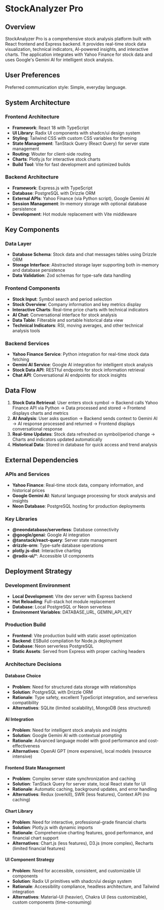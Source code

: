 # StockAnalyzer Pro

## Overview

StockAnalyzer Pro is a comprehensive stock analysis platform built with React frontend and Express backend. It provides real-time stock data visualization, technical indicators, AI-powered insights, and interactive charts. The application integrates with Yahoo Finance for stock data and uses Google's Gemini AI for intelligent stock analysis.

## User Preferences

Preferred communication style: Simple, everyday language.

## System Architecture

### Frontend Architecture
- **Framework**: React 18 with TypeScript
- **UI Library**: Radix UI components with shadcn/ui design system
- **Styling**: Tailwind CSS with custom CSS variables for theming
- **State Management**: TanStack Query (React Query) for server state management
- **Routing**: Wouter for client-side routing
- **Charts**: Plotly.js for interactive stock charts
- **Build Tool**: Vite for fast development and optimized builds

### Backend Architecture
- **Framework**: Express.js with TypeScript
- **Database**: PostgreSQL with Drizzle ORM
- **External APIs**: Yahoo Finance (via Python script), Google Gemini AI
- **Session Management**: In-memory storage with optional database persistence
- **Development**: Hot module replacement with Vite middleware

## Key Components

### Data Layer
- **Database Schema**: Stock data and chat messages tables using Drizzle ORM
- **Storage Interface**: Abstracted storage layer supporting both in-memory and database persistence
- **Data Validation**: Zod schemas for type-safe data handling

### Frontend Components
- **Stock Input**: Symbol search and period selection
- **Stock Overview**: Company information and key metrics display
- **Interactive Charts**: Real-time price charts with technical indicators
- **AI Chat**: Conversational interface for stock analysis
- **Data Table**: Filterable and sortable historical data view
- **Technical Indicators**: RSI, moving averages, and other technical analysis tools

### Backend Services
- **Yahoo Finance Service**: Python integration for real-time stock data fetching
- **Gemini AI Service**: Google AI integration for intelligent stock analysis
- **Stock Data API**: RESTful endpoints for stock information retrieval
- **Chat API**: Conversational AI endpoints for stock insights

## Data Flow

1. **Stock Data Retrieval**: User enters stock symbol → Backend calls Yahoo Finance API via Python → Data processed and stored → Frontend displays charts and metrics
2. **AI Analysis**: User asks question → Backend sends context to Gemini AI → AI response processed and returned → Frontend displays conversational response
3. **Real-time Updates**: Stock data refreshed on symbol/period change → Charts and indicators updated automatically
4. **Historical Data**: Stored in database for quick access and trend analysis

## External Dependencies

### APIs and Services
- **Yahoo Finance**: Real-time stock data, company information, and historical prices
- **Google Gemini AI**: Natural language processing for stock analysis and insights
- **Neon Database**: PostgreSQL hosting for production deployments

### Key Libraries
- **@neondatabase/serverless**: Database connectivity
- **@google/genai**: Google AI integration
- **@tanstack/react-query**: Server state management
- **drizzle-orm**: Type-safe database operations
- **plotly.js-dist**: Interactive charting
- **@radix-ui/***: Accessible UI components

## Deployment Strategy

### Development Environment
- **Local Development**: Vite dev server with Express backend
- **Hot Reloading**: Full-stack hot module replacement
- **Database**: Local PostgreSQL or Neon serverless
- **Environment Variables**: DATABASE_URL, GEMINI_API_KEY

### Production Build
- **Frontend**: Vite production build with static asset optimization
- **Backend**: ESBuild compilation for Node.js deployment
- **Database**: Neon serverless PostgreSQL
- **Static Assets**: Served from Express with proper caching headers

### Architecture Decisions

#### Database Choice
- **Problem**: Need for structured data storage with relationships
- **Solution**: PostgreSQL with Drizzle ORM
- **Rationale**: Type safety, excellent TypeScript integration, and serverless compatibility
- **Alternatives**: SQLite (limited scalability), MongoDB (less structured)

#### AI Integration
- **Problem**: Need for intelligent stock analysis and insights
- **Solution**: Google Gemini AI with contextual prompting
- **Rationale**: Advanced language model with good performance and cost-effectiveness
- **Alternatives**: OpenAI GPT (more expensive), local models (resource intensive)

#### Frontend State Management
- **Problem**: Complex server state synchronization and caching
- **Solution**: TanStack Query for server state, local React state for UI
- **Rationale**: Automatic caching, background updates, and error handling
- **Alternatives**: Redux (overkill), SWR (less features), Context API (no caching)

#### Chart Library
- **Problem**: Need for interactive, professional-grade financial charts
- **Solution**: Plotly.js with dynamic imports
- **Rationale**: Comprehensive charting features, good performance, and financial chart support
- **Alternatives**: Chart.js (less features), D3.js (more complex), Recharts (limited financial features)

#### UI Component Strategy
- **Problem**: Need for accessible, consistent, and customizable UI components
- **Solution**: Radix UI primitives with shadcn/ui design system
- **Rationale**: Accessibility compliance, headless architecture, and Tailwind integration
- **Alternatives**: Material-UI (heavier), Chakra UI (less customizable), custom components (time-consuming)